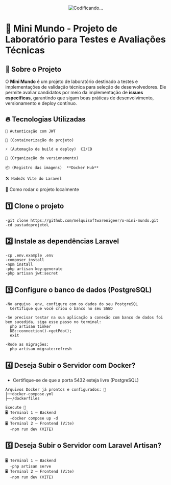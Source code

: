 
<p align="center">
  <img src="https://github.com/user-attachments/assets/bde9e4c8-70a1-46a3-ac5f-d05d3ed93477" alt="Codificando..." />
</p>


# 🚀 Mini Mundo - Projeto de Laboratório para Testes e Avaliações Técnicas  

## 📌 Sobre o Projeto  

O **Mini Mundo** é um projeto de laboratório destinado a testes e implementações de validação técnica para seleção de desenvolvedores. Ele permite avaliar candidatos por meio da implementação de **issues específicas**, garantindo que sigam boas práticas de desenvolvimento, versionamento e deploy contínuo.  

## 🔥 Tecnologias Utilizadas  

    🔐 Autenticação com JWT

    🐳 (Containerização do projeto)  

    ⚡ (Automação de build e deploy)  CI/CD

    📂 (Organização do versionamento)

    📦 (Registro das imagens)  **Docker Hub** 

    🛠️ NodeJs Vite do Laravel

🚀 Como rodar o projeto localmente
## 1️⃣ Clone o projeto

    -git clone https://github.com/melquisoftwarenigeer/o-mini-mundo.git
    -cd pastadoprojeto\

## 2️⃣ Instale as dependências Laravel

    -cp .env.example .env
    -composer install
    -npm install
    -php artisan key:generate
    -php artisan jwt:secret

## 3️⃣ Configure o banco de dados (PostgreSQL)

    -No arquivo .env, configure com os dados do seu PostgreSQL
      Certifique que você criou o banco no seu SGBD

    -Se precisar testar na sua aplicação a conexão com banco de dados foi bem sucedida, siga esse passo no terminal:
      php artisan tinker
      DB::connection()->getPdo();
      exit

    -Rode as migrações:
      php artisan migrate:refresh

## 4️⃣ Deseja Subir o Servidor com Docker?

   - Certifique-se de que a porta 5432 esteja livre (PostgreSQL)

    Arquivos Docker já prontos e configurados: 📁
    ├──docker-compose.yml 
    ├──/dockerfiles 
    
    Execute 🧑 
    🖥️ Terminal 1 — Backend 
      -docker compose up -d
    🖥️ Terminal 2 — Frontend (Vite)
      -npm run dev (VITE)

## 5️⃣ Deseja Subir o Servidor com Laravel Artisan?

    🖥️ Terminal 1 — Backend 
      -php artisan serve 
    🖥️ Terminal 2 — Frontend (Vite)
      -npm run dev (VITE)